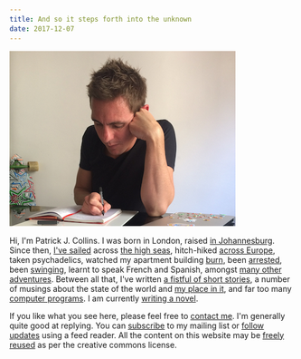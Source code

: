 ```yaml
---
title: And so it steps forth into the unknown
date: 2017-12-07
---
```


<img src="/images/patrick-writing-small.jpg">

Hi, I'm Patrick J. Collins.  I was born in London, raised [in Johannesburg](/youth-in-joburg/).  Since then, [I've sailed](/sailing-in-greece/) across [the high seas](/cruising-the-canaries/), hitch-hiked [across Europe](/hitchhiking-across-europe/), taken psychadelics, watched my apartment building [burn](/my-building-is-on-fire/), been [arrested](/being-arrested/), been [swinging](/the-margins-of-barcelona/), learnt to speak French and Spanish, amongst [many other adventures](/meanderings/).  Between all that, I've written [a fistful of short stories](/fiction/), a number of musings about the state of the world and [my place in it](/musings/), and far too many [computer programs](/programming/).  I am currently [writing a novel](http://themeparkearth.org).

If you like what you see here, please feel free to [contact me](/contact/).  I'm generally quite good at replying.  You can [subscribe](/subscribe/) to my mailing list or [follow updates](/feed.xml) using a feed reader.  All the content on this website may be [freely reused](https://creativecommons.org/licenses/by/4.0/) as per the creative commons license.